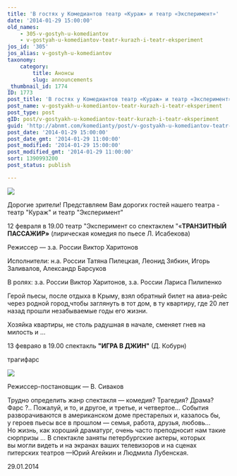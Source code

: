 ```yaml
---
title: 'В гостях у Комедиантов театр «Кураж» и театр «Эксперимент»'
date: '2014-01-29 15:00:00'
old_names:
    - 305-v-gostyh-u-komediantov
    - v-gostyah-u-komediantov-teatr-kurazh-i-teatr-eksperiment
jos_id: '305'
jos_alias: v-gostyh-u-komediantov
taxonomy:
    category:
        title: Анонсы
        slug: announcements
_thumbnail_id: 1774
ID: 1773
post_title: 'В гостях у Комедиантов театр «Кураж» и театр «Эксперимент»'
post_name: v-gostyakh-u-komediantov-teatr-kurazh-i-teatr-eksperiment
post_type: post
gID: post/v-gostyakh-u-komediantov-teatr-kurazh-i-teatr-eksperiment
guid: 'http://abnmt.com/komedianty/post/v-gostyakh-u-komediantov-teatr-kurazh-i-teatr-eksperiment'
post_date: '2014-01-29 15:00:00'
post_date_gmt: '2014-01-29 11:00:00'
post_modified: '2014-01-29 15:00:00'
post_modified_gmt: '2014-01-29 11:00:00'
sort: 1390993200
post_status: publish

---
```


![](image-01.jpg)


Дорогие зрители! Представляем Вам дорогих гостей нашего театра - театр "Кураж" и театр "Эксперимент"


12 февраля в 19.00 театр "Эксперимент со спектаклем "«**ТРАНЗИТНЫЙ ПАССАЖИР»** (лирическая комедия по пьесе Л. Исабекова)


Режиссер — з.а. России Виктор Харитонов


Исполнители: н.а. России Татяна Пилецкая, Леонид Зябкин, Игорь Заливалов, Александр Барсуков


В ролях: з.а. России Виктор Харитонов, з.а. России Лариса Пилипенко


Герой пьесы, после отдыха в Крыму, взял обратный билет на авиа-рейс через родной город,чтобы заглянуть в тот дом, в ту квартиру, где 20 лет назад прошли незабываемые годы его жизни.


Хозяйка квартиры, не столь радушная в начале, сменяет гнев на милость и ...


13 февраяо в 19.00 спектакль **"ИГРА В ДЖИН"** (Д. Кобурн)


трагифарс


![](../igra-v-dzhin/image-01.jpg)


Режиссер-постановщик — В. Сиваков


Трудно определить жанр спектакля — комедия? Трагедия? Драма? Фарс ?.. Пожалуй, и то, и другое, и третье, и четвертое… События разворачиваются в американском доме престарелых и, казалось бы, у героев пьесы все в прошлом — семья, работа, друзья, любовь… Но жизнь, как хороший драматург, очень часто преподносит нам такие сюрпризы … В спектакле заняты петербургские актеры, которых вы могли видеть и на экранах ваших телевизоров и на сценах питерских театров —Юрий Агейкин и Людмила Лубенская.


29.01.2014